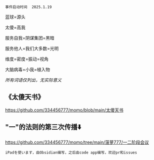 	事件启动时间	2025.1.19

蓝球=源头

太傻=高我

服务自我=阴谋集团=黑暗

服务他人=我们大多数=光明

维度=密度=振动=视角

大脑病毒=小我=植入物

*所有词语仅列出，无实际意义*

## 《太傻天书》
https://github.com/334456777/momo/blob/main/太傻天书
## "一"的法则的第三次传播⬇️
https://github.com/334456777/momo/tree/main/菠萝777/一二阶段会议


	iPadを使います，由Obsidian编写，之后由code app编写，欢迎pr和issues

